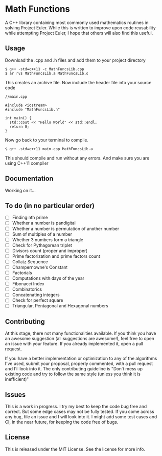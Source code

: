 # Math Functions
A C++ library containing most commonly used mathematics routines in solving Project Euler.
While this is written to improve upon code reusability while attempting Project Euler, I hope that others will also find this useful.

## Usage
Download the .cpp and .h files and add them to your project directory

```
$ g++ -std=c++11 -c MathFuncsLib.cpp
$ ar rvs MathFuncsLib.a MathFuncsLib.o
```
This creates an archive file.
Now include the header file into your source code

```
//main.cpp

#include <iostream>
#include "MathFuncsLib.h"

int main() {
  std::cout << "Hello World" << std::endl;
  return 0;
}
```
Now go back to your terminal to compile.
```
$ g++ -std=c++11 main.cpp MathFuncsLib.a
```
This should compile and run without any errors. And make sure you are using C++11 compiler

## Documentation
Working on it...

## To do (in no particular order)
- [ ] Finding nth prime
- [ ] Whether a number is pandigital
- [ ] Whether a number is permutation of another number
- [ ] Sum of multiples of a number
- [ ] Whether 3 numbers form a triangle
- [ ] Check for Pythagorean triplet
- [ ] Divisors count (proper and improper)
- [ ] Prime factorization and prime factors count
- [ ] Collatz Sequence
- [ ] Champernowne's Constant
- [ ] Factorials
- [ ] Computations with days of the year
- [ ] Fibonacci Index
- [ ] Combinatorics
- [ ] Concatenating integers
- [ ] Check for perfect square
- [ ] Triangular, Pentagonal and Hexagonal numbers

## Contributing
At this stage, there not many functionalities available. If you think you have an awesome suggestion (all suggestions are awesome!), feel free to open an issue with your feature. If you already implemented it, open a pull request.

If you have a better implementation or optimization to any of the algorithms I've used, submit your proposal, properly commented, with a pull request and I'll look into it.
The only contributing guideline is "Don't mess up existing code and try to follow the same style (unless you think it is inefficient)"

## Issues
This is a work in progress. I try my best to keep the code bug free and correct. But some edge cases may not be fully tested. If you come across any bug, file an issue and I will look into it. I might add some test cases and CI, in the near future, for keeping the code free of bugs.

## License
This is released under the MIT License. See the license for more info.
